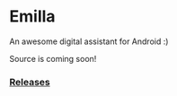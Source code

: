 # Emilla
An awesome digital assistant for Android :)

Source is coming soon!

### [Releases](https://github.com/devycarol/Emilla/releases)
